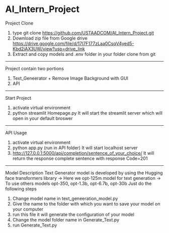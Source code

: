 # AI_Intern_Project

Project Clone

1)  type git clone https://github.com/USTAADCOM/AI_Intern_Project.git
2)  Download zip file from Google drive
    https://drive.google.com/file/d/17I7F177zLaa0CsqV4yed5-Kbd2iAX3UW/view?usp=drive_link
4)  Extract and copy models and .env folder in your folder clone from git
__________________________________________________________________________________________________________________________________________
Project contain two portions 
1) Text_Geneerator + Remove Image Background with GUI
2) API
__________________________________________________________________________________________________________________________________________
Start Project
1) activate virtual environment
2) python streamlit Homepage.py
It will start the streamlit server which will open in your default broswer
__________________________________________________________________________________________________________________________________________
API Usage
1) activate virtual environment
2) python app.py (run in API folder)
It will start localhost server
3) http://127.0.0.1:5000/api/completion/sentence_of_your_choice/
It will return the response complete sentence with response Code=201
 __________________________________________________________________________________________________________________________________________
 Model Description
 Text Generator model is developed by using the Hugging face transformers library
 -> Here we opt-125m model for text generation
 -> To use others models opt-350, opt-1.3b, opt-6.7b, opt-30b 
 Just do the following steps
 1) Change model name in text_geneeration_model.py
 2) Give the name to the folder with which you want to save your model on your computer
 3) run this file it will generate the configuration of your model
 4) Change the model folder name in Generate_Text.py
 5) run Generate_Text.py 

